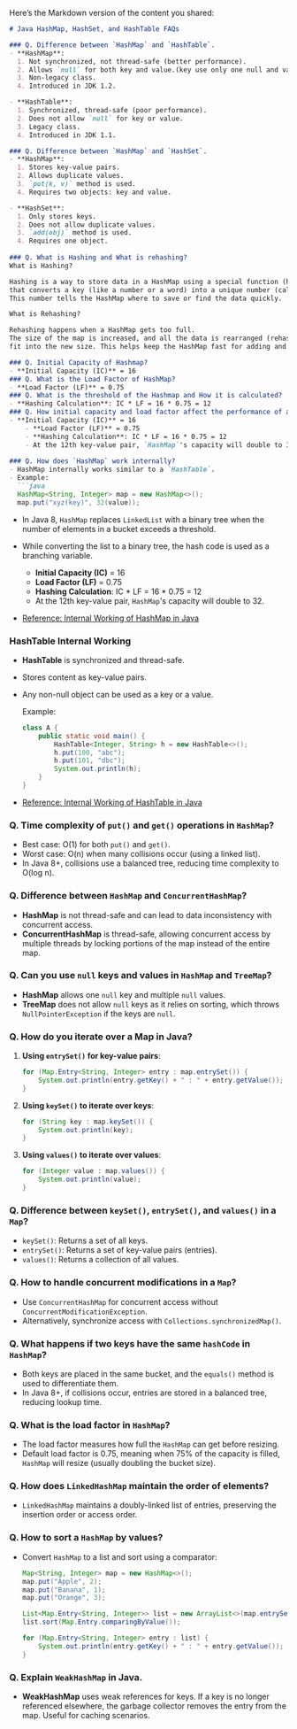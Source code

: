 Here’s the Markdown version of the content you shared:

```markdown
# Java HashMap, HashSet, and HashTable FAQs

### Q. Difference between `HashMap` and `HashTable`.
- **HashMap**:
  1. Not synchronized, not thread-safe (better performance).
  2. Allows `null` for both key and value.(key use only one null and value use multiple)
  3. Non-legacy class.
  4. Introduced in JDK 1.2.

- **HashTable**:
  1. Synchronized, thread-safe (poor performance).
  2. Does not allow `null` for key or value.
  3. Legacy class.
  4. Introduced in JDK 1.1.

### Q. Difference between `HashMap` and `HashSet`.
- **HashMap**:
  1. Stores key-value pairs.
  2. Allows duplicate values.
  3. `put(k, v)` method is used.
  4. Requires two objects: key and value.

- **HashSet**:
  1. Only stores keys.
  2. Does not allow duplicate values.
  3. `add(obj)` method is used.
  4. Requires one object.
    
### Q. What is Hashing and What is rehashing?
What is Hashing?

Hashing is a way to store data in a HashMap using a special function (hash function) 
that converts a key (like a number or a word) into a unique number (called a hash code). 
This number tells the HashMap where to save or find the data quickly.

What is Rehashing?

Rehashing happens when a HashMap gets too full. 
The size of the map is increased, and all the data is rearranged (rehashed) to
fit into the new size. This helps keep the HashMap fast for adding and finding data.

### Q. Initial Capacity of Hashmap?
- **Initial Capacity (IC)** = 16
### Q. What is the Load Factor of HashMap?
- **Load Factor (LF)** = 0.75
### Q. What is the threshold of the Hashmap and How it is calculated?
- **Hashing Calculation**: IC * LF = 16 * 0.75 = 12
### Q. How initial capacity and load factor affect the performance of an HashMap?
- **Initial Capacity (IC)** = 16
    - **Load Factor (LF)** = 0.75
    - **Hashing Calculation**: IC * LF = 16 * 0.75 = 12
    - At the 12th key-value pair, `HashMap`'s capacity will double to 32.
    
### Q. How does `HashMap` work internally?
- HashMap internally works similar to a `HashTable`.
- Example:
  ```java
  HashMap<String, Integer> map = new HashMap<>();
  map.put("xyz(key)", 32(value));
  ```

- In Java 8, `HashMap` replaces `LinkedList` with a binary tree when the number of elements in a bucket exceeds a threshold.
- While converting the list to a binary tree, the hash code is used as a branching variable.

    - **Initial Capacity (IC)** = 16
    - **Load Factor (LF)** = 0.75
    - **Hashing Calculation**: IC * LF = 16 * 0.75 = 12
    - At the 12th key-value pair, `HashMap`'s capacity will double to 32.

- [Reference: Internal Working of HashMap in Java](https://www.geeksforgeeks.org/internal-working-of-hashmap-java/)

### HashTable Internal Working
- **HashTable** is synchronized and thread-safe.
- Stores content as key-value pairs.
- Any non-null object can be used as a key or a value.

  Example:
  ```java
  class A {
      public static void main() {
          HashTable<Integer, String> h = new HashTable<>();
          h.put(100, "abc");
          h.put(101, "dbc");
          System.out.println(h);
      }
  }
  ```

- [Reference: Internal Working of HashTable in Java](https://www.geeksforgeeks.org/how-hashtable-works-internally-in-java/)

### Q. Time complexity of `put()` and `get()` operations in `HashMap`?
- Best case: O(1) for both `put()` and `get()`.
- Worst case: O(n) when many collisions occur (using a linked list).
- In Java 8+, collisions use a balanced tree, reducing time complexity to O(log n).

### Q. Difference between `HashMap` and `ConcurrentHashMap`?
- **HashMap** is not thread-safe and can lead to data inconsistency with concurrent access.
- **ConcurrentHashMap** is thread-safe, allowing concurrent access by multiple threads by locking portions of the map instead of the entire map.

### Q. Can you use `null` keys and values in `HashMap` and `TreeMap`?
- **HashMap** allows one `null` key and multiple `null` values.
- **TreeMap** does not allow `null` keys as it relies on sorting, which throws `NullPointerException` if the keys are `null`.

### Q. How do you iterate over a Map in Java?
1. **Using `entrySet()` for key-value pairs**:
   ```java
   for (Map.Entry<String, Integer> entry : map.entrySet()) {
       System.out.println(entry.getKey() + " : " + entry.getValue());
   }
   ```
2. **Using `keySet()` to iterate over keys**:
   ```java
   for (String key : map.keySet()) {
       System.out.println(key);
   }
   ```
3. **Using `values()` to iterate over values**:
   ```java
   for (Integer value : map.values()) {
       System.out.println(value);
   }
   ```

### Q. Difference between `keySet()`, `entrySet()`, and `values()` in a `Map`?
- `keySet()`: Returns a set of all keys.
- `entrySet()`: Returns a set of key-value pairs (entries).
- `values()`: Returns a collection of all values.

### Q. How to handle concurrent modifications in a `Map`?
- Use `ConcurrentHashMap` for concurrent access without `ConcurrentModificationException`.
- Alternatively, synchronize access with `Collections.synchronizedMap()`.

### Q. What happens if two keys have the same `hashCode` in `HashMap`?
- Both keys are placed in the same bucket, and the `equals()` method is used to differentiate them.
- In Java 8+, if collisions occur, entries are stored in a balanced tree, reducing lookup time.

### Q. What is the load factor in `HashMap`?
- The load factor measures how full the `HashMap` can get before resizing.
- Default load factor is 0.75, meaning when 75% of the capacity is filled, `HashMap` will resize (usually doubling the bucket size).

### Q. How does `LinkedHashMap` maintain the order of elements?
- `LinkedHashMap` maintains a doubly-linked list of entries, preserving the insertion order or access order.

### Q. How to sort a `HashMap` by values?
- Convert `HashMap` to a list and sort using a comparator:
  ```java
  Map<String, Integer> map = new HashMap<>();
  map.put("Apple", 2);
  map.put("Banana", 1);
  map.put("Orange", 3);

  List<Map.Entry<String, Integer>> list = new ArrayList<>(map.entrySet());
  list.sort(Map.Entry.comparingByValue());

  for (Map.Entry<String, Integer> entry : list) {
      System.out.println(entry.getKey() + " : " + entry.getValue());
  }
  ```

### Q. Explain `WeakHashMap` in Java.
- **WeakHashMap** uses weak references for keys. If a key is no longer referenced elsewhere, the garbage collector removes the entry from the map. Useful for caching scenarios.
```

